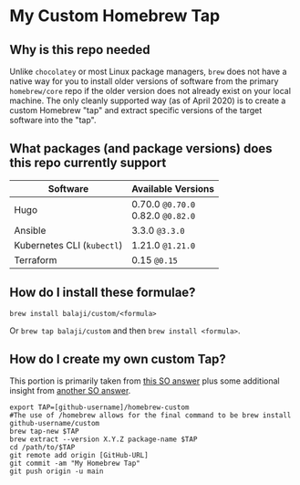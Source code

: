 # My Custom Homebrew Tap

## Why is this repo needed
Unlike `chocolatey` or most Linux package managers, `brew` does not have a native way for you to install older versions of software from the primary `homebrew/core` repo if the older version does not already exist on your local machine. The only cleanly supported way (as of April 2020) is to create a custom Homebrew "tap" and extract specific versions of the target software into the "tap".

## What packages (and package versions) does this repo currently support
|Software|Available Versions|
|--------|-----------------|
|Hugo| 0.70.0 `@0.70.0` <br> 0.82.0 `@0.82.0`|
|Ansible|3.3.0 `@3.3.0`|
|Kubernetes CLI (`kubectl`)|1.21.0 `@1.21.0`|
|Terraform|0.15 `@0.15`|

## How do I install these formulae?

`brew install balaji/custom/<formula>`

Or `brew tap balaji/custom` and then `brew install <formula>`.

## How do I create my own custom Tap?
This portion is primarily taken from [this SO answer](https://stackoverflow.com/a/64125796) plus some additional insight from [another SO answer](https://stackoverflow.com/a/62822638).

```
export TAP=[github-username]/homebrew-custom
#The use of /homebrew allows for the final command to be brew install github-username/custom
brew tap-new $TAP
brew extract --version X.Y.Z package-name $TAP
cd /path/to/$TAP
git remote add origin [GitHub-URL]
git commit -am "My Homebrew Tap"
git push origin -u main
```